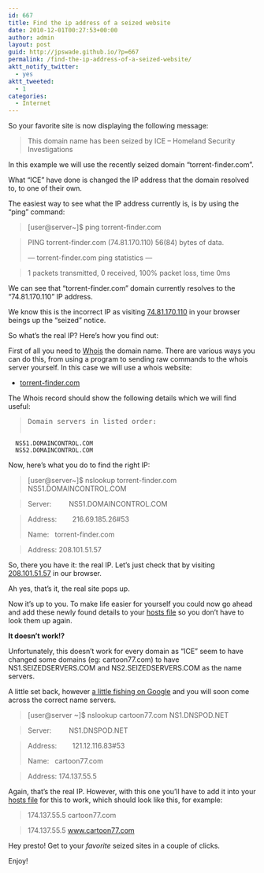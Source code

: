 ```yaml
---
id: 667
title: Find the ip address of a seized website
date: 2010-12-01T00:27:53+00:00
author: admin
layout: post
guid: http://jpswade.github.io/?p=667
permalink: /find-the-ip-address-of-a-seized-website/
aktt_notify_twitter:
  - yes
aktt_tweeted:
  - 1
categories:
  - Internet
---
```

<p class="lead">
  So your favorite site is now displaying the following message:
</p>

> This domain name has been seized by ICE &#8211; Homeland Security Investigations

In this example we will use the recently seized domain &#8220;torrent-finder.com&#8221;.

What &#8220;ICE&#8221; have done is changed the IP address that the domain resolved to, to one of their own.

The easiest way to see what the IP address currently is, is by using the &#8220;ping&#8221; command:

> [user@server~]$ ping torrent-finder.com
  
> PING torrent-finder.com (74.81.170.110) 56(84) bytes of data.
> 
> &#8212; torrent-finder.com ping statistics &#8212;
  
> 1 packets transmitted, 0 received, 100% packet loss, time 0ms

<!--more-->

We can see that &#8220;torrent-finder.com&#8221; domain currently resolves to the &#8220;74.81.170.110&#8221; IP address.

We know this is the incorrect IP as visiting [74.81.170.110](http://74.81.170.110/) in your browser beings up the &#8220;seized&#8221; notice.

So what&#8217;s the real IP? Here&#8217;s how you find out:

First of all you need to [Whois](http://en.wikipedia.org/wiki/Whois) the domain name. There are various ways you can do this, from using a program to sending raw commands to the whois server yourself. In this case we will use a whois website:

  * [torrent-finder.com](http://whoisx.co.uk/torrent-finder.com)

The Whois record should show the following details which we will find useful:

> <pre>Domain servers in listed order:
      NS51.DOMAINCONTROL.COM
      NS52.DOMAINCONTROL.COM
</pre>

Now, here&#8217;s what you do to find the right IP:

> [user@server~]$ nslookup torrent-finder.com NS51.DOMAINCONTROL.COM
  
> Server:         NS51.DOMAINCONTROL.COM
  
> Address:        216.69.185.26#53
> 
> Name:   torrent-finder.com
  
> Address: 208.101.51.57

So, there you have it: the real IP. Let&#8217;s just check that by visiting [208.101.51.57](http://208.101.51.57/) in our browser.

Ah yes, that&#8217;s it, the real site pops up.

Now it&#8217;s up to you. To make life easier for yourself you could now go ahead and add these newly found details to your [hosts file](http://en.wikipedia.org/wiki/Hosts_%28file%29) so you don&#8217;t have to look them up again.

**It doesn&#8217;t work!?**

Unfortunately, this doesn&#8217;t work for every domain as &#8220;ICE&#8221; seem to have changed some domains (eg: cartoon77.com) to have NS1.SEIZEDSERVERS.COM and NS2.SEIZEDSERVERS.COM as the name servers.

A little set back, however [a little fishing on Google](http://www.google.co.uk/search?q=cartoon77.com+dns) and you will soon come across the correct name servers.

> [user@server ~]$ nslookup cartoon77.com NS1.DNSPOD.NET
  
> Server:         NS1.DNSPOD.NET
  
> Address:        121.12.116.83#53
> 
> Name:   cartoon77.com
  
> Address: 174.137.55.5

Again, that&#8217;s the real IP. However, with this one you&#8217;ll have to add it into your [hosts file](http://en.wikipedia.org/wiki/Hosts_%28file%29) for this to work, which should look like this, for example:

> 174.137.55.5 cartoon77.com
  
> 174.137.55.5 www.cartoon77.com

Hey presto! Get to your _favorite_ seized sites in a couple of clicks.

Enjoy!